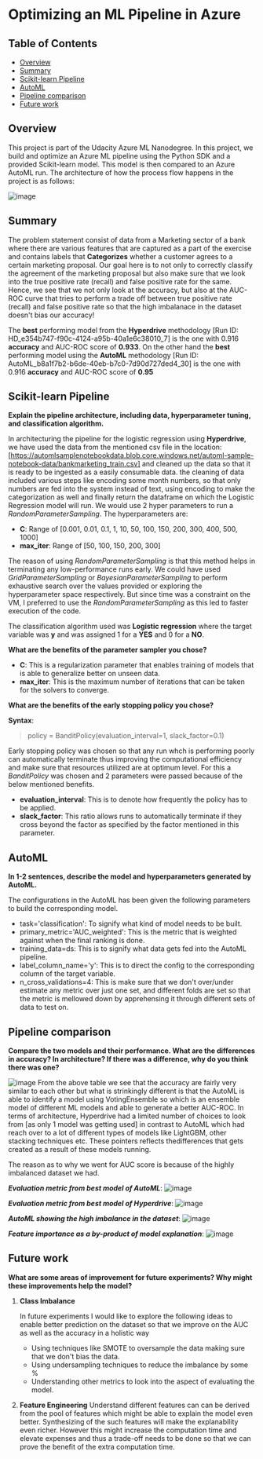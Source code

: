 # Optimizing an ML Pipeline in Azure

## Table of Contents
   * [Overview](#Overview)
   * [Summary](#Summary)
   * [Scikit-learn Pipeline](#Scikit-learn-Pipeline)
   * [AutoML](#AutoML)
   * [Pipeline comparison](#Pipeline-comparison)
   * [Future work](#Future-work)

## Overview
This project is part of the Udacity Azure ML Nanodegree.
In this project, we build and optimize an Azure ML pipeline using the Python SDK and a provided Scikit-learn model.
This model is then compared to an Azure AutoML run. The architecture of how the process flow happens in the project is as follows:

![image](https://user-images.githubusercontent.com/38326274/131691821-42e40199-2c72-45ae-8be6-8a4e503e3955.png)

## Summary
The problem statement consist of data from a Marketing sector of a bank where there are various features that are captured as a part of the exercise and contains labels that **Categorizes** whether a customer agrees to a certain marketing proposal. Our goal here is to not only to correctly classify the agreement of the marketing proposal but also make sure that we look into the true positive rate (recall) and false positive rate for the same. Hence, we see that we not only look at the accuracy, but also at the AUC-ROC curve that tries to perform a trade off between true positive rate (recall) and false positive rate so that the high imbalanace in the dataset doesn't bias our accuracy!

The **best** performing model from the **Hyperdrive** methodology [Run ID: HD_e354b747-f90c-4124-a95b-40a1e6c38010_7] is the one with 0.916 **accuracy** and AUC-ROC score of **0.933**. On the other hand the **best** performing model using the **AutoML** methodology [Run ID: AutoML_b8a1f7b2-b6de-40eb-b7c0-7d90d727ded4_30] is the one with 0.916 **accuracy** and AUC-ROC score of **0.95**

## Scikit-learn Pipeline
**Explain the pipeline architecture, including data, hyperparameter tuning, and classification algorithm.**

In architecturing the pipeline for the logistic regression using **Hyperdrive**, we have used the data from the mentioned csv file in the location: [https://automlsamplenotebookdata.blob.core.windows.net/automl-sample-notebook-data/bankmarketing_train.csv] and cleaned up the data so that it is ready to be ingested as a easily consumable data. the cleaning of data included various steps like encoding some month numbers, so that only numbers are fed into the system instead of text, using encoding to make the categorization as well and finally return the dataframe on which the Logistic Regression model will run. We would use 2 hyper parameters to run a *RandomParameterSampling*. The hyperparameters are:

- **C**: Range of [0.001, 0.01, 0.1, 1, 10, 50, 100, 150, 200, 300, 400, 500, 1000]
- **max_iter**: Range of [50, 100, 150, 200, 300]

The reason of using *RandomParameterSampling* is that this method helps in terminating any low-performance runs early. We could have used *GridParameterSampling* or *BayesianParameterSampling* to perform exhaustive search over the values provided or exploring the hyperparameter space respectively. But since time was a constraint on the VM, I preferred to use the *RandomParameterSampling* as this led to faster execution of the code.

The classification algorithm used was **Logistic regression** where the target variable was **y** and was assigned 1 for a **YES** and 0 for a **NO**.

**What are the benefits of the parameter sampler you chose?**
- **C**: This is a regularization parameter that enables training of models that is able to generalize better on unseen data. 
- **max_iter**: This is the maximum number of iterations that can be taken for the solvers to converge.

**What are the benefits of the early stopping policy you chose?**

**Syntax**: 
> policy = BanditPolicy(evaluation_interval=1, slack_factor=0.1)


Early stopping policy was chosen so that any run whch is performing poorly can automatically terminate thus improving the computational efficiency and make sure that resources utilized are at optimum level. For this a *BanditPolicy* was chosen and 2 parameters were passed because of the below mentioned benefits.

- **evaluation_interval**: This is to denote how frequently the policy has to be applied.
- **slack_factor**: This ratio allows runs to automatically terminate if they cross beyond the factor as specified by the factor mentioned in this parameter.

## AutoML
**In 1-2 sentences, describe the model and hyperparameters generated by AutoML.**

The configurations in the AutoML has been given the following parameters to build the corresponding model.
- task='classification': To signify what kind of model needs to be built.
- primary_metric='AUC_weighted': This is the metric that is weighted against when the final ranking is done.
- training_data=ds: This is to signify what data gets fed into the AutoML pipeline.
- label_column_name='y': This is to direct the config to the corresponding column of the target variable.
- n_cross_validations=4: This is make sure that we don't over/under estimate any metric over just one set, and different folds are set so that the metric is mellowed down by apprehensing it through different sets of data to test on.

## Pipeline comparison
**Compare the two models and their performance. What are the differences in accuracy? In architecture? If there was a difference, why do you think there was one?**

![image](https://user-images.githubusercontent.com/38326274/131703694-f463d9b8-04ed-41c5-9c7b-d347ea4d6c0c.png)
 From the above table we see that the accuracy are fairly very similar to each other but what is strinkingly different is that the AutoML is able to identify a model using VotingEnsemble so which is an ensemble model of different ML models and able to generate a better AUC-ROC. In terms of architecture, Hyperdrive had a limited number of choices to look from [as only 1 model was getting used] in contrast to AutoML which had reach over to a lot of different types of models like LightGBM, other stacking techniques etc. These pointers reflects thedifferences that gets created as a result of these models running.

The reason as to why we went for AUC score is because of the highly imbalanced dataset we had.

**_Evaluation metric from best model of AutoML_**: 
![image](https://user-images.githubusercontent.com/38326274/131704557-58b24f04-7aca-48af-aa1f-63ba347b405c.png)

**_Evaluation metric from best model of Hyperdrive_**:
![image](https://user-images.githubusercontent.com/38326274/131704663-bf5eee58-289e-4e95-a80b-a8389a8829f2.png)

**_AutoML showing the high imbalance in the dataset_**:
![image](https://user-images.githubusercontent.com/38326274/131704718-47cb6862-80c4-4d0b-a0d5-5471dfa6b1ae.png)

**_Feature importance as a by-product of model explanation_**:
![image](https://user-images.githubusercontent.com/38326274/131704905-dc9f116d-7253-42c8-8aab-70bf6b4c4bb1.png)


## Future work
**What are some areas of improvement for future experiments? Why might these improvements help the model?**

1. **Class Imbalance**
    
    In future experiments I would like to explore the following ideas to enable better prediction on the dataset so that we improve on the AUC as well as the   accuracy in a holistic way
    - Using techniques like SMOTE to oversample the data making sure that we don't bias the data.
    - Using undersampling techniques to reduce the imbalance by some %
    - Understanding other metrics to look into the aspect of evaluating the model.

2. **Feature Engineering**
    Understand different features can can be derived from the pool of features which might be able to explain the model even better. Synthesizing of the such features will make the explanability even richer. However this might increase the computation time and elevate expenses and thus a trade-off needs to be done so that we can prove the benefit of the extra computation time.
